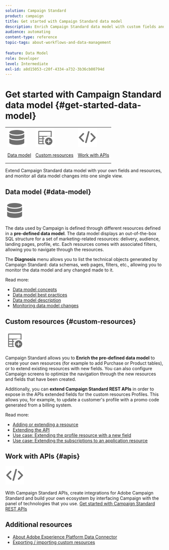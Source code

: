 ```yaml
---
solution: Campaign Standard
product: campaign
title: Get started with Campaign Standard data model
description: Enrich Campaign Standard data model with custom fields and resources, and extend REST APIs to expose extended fields.
audience: automating
content-type: reference
topic-tags: about-workflows-and-data-management

feature: Data Model
role: Developer
level: Intermediate
exl-id: a8d15053-c20f-4334-a732-3b36cb00794d
---
```

# Get started with Campaign Standard data model {#get-started-data-model}

<table>
<tr>
<td><img src="assets/do-not-localize/icon_datamodel.svg" width="60px"><p><a href="#data-model">Data model</a></p></td>
<td><img src="assets/do-not-localize/icon_custom.svg" width="60px"><p><a href="#custom-resources">Custom resources</a></p></td><td><img src="assets/do-not-localize/icon_api.svg" width="60px"><p><a href="#custom-resources">Work with APIs</a></p></td></tr>
</table>

Extend Campaign Standard data model with your own fields and resources, and monitor all data model changes into one single view.

## Data model {#data-model}

<img src="assets/do-not-localize/icon_datamodel.svg" width="60px">

The data used by Campaign is defined through different resources defined in a **pre-defined data model**. The data model displays an out-of-the-box SQL structure for a set of marketing-related resources: delivery, audience, landing pages, profile, etc. Each resources comes with associated filters, allowing you to navigate through the resources.

The **Diagnosis** menu allows you to list the technical objects generated by Campaign Standard: data schemas, web pages, filters, etc., allowing you to monitor the data model and any changed made to it.

Read more:

* [Data model concepts](../../developing/using/data-model-concepts.md)
* [Data model best practices](../../developing/using/data-model-best-practices.md)
* [Data model description](../../developing/using/datamodel-introduction.md)
* [Monitoring data model changes](../../developing/using/monitoring-data-model-changes.md)

## Custom resources {#custom-resources}

<img src="assets/do-not-localize/icon_custom.svg" width="60px">

Campaign Standard allows you to **Enrich the pre-defined data model** to create your own resources (for example to add Purchase or Product tables), or to extend existing resources with new fields. You can also configure Campaign screens to optimize the navigation through the new resources and fields that have been created.

Additionally, you can **extend Campaign Standard REST APIs** in order to expose in the APIs extended fields for the custom resources Profiles. This allows you, for example, to update a customer's profile with a promo code generated from a billing system.

Read more:

* [Adding or extending a resource](../../developing/using/key-steps-to-add-a-resource.md)
* [Extending the API](../../developing/using/about-extending-the-api.md)
* [Use case: Extending the profile resource with a new field](../../developing/using/extending-the-profile-resource-with-a-new-field.md)
* [Use case: Extending the subscriptions to an application resource](../../developing/using/extending-the-subscriptions-to-an-application-resource.md)

## Work with APIs {#apis}

<img src="assets/do-not-localize/icon_api.svg" width="60px">

With Campaign Standard APIs, create integrations for Adobe Campaign Standard and build your own ecosystem by interfacing Campaign with the panel of technologies that you use. [Get started with Campaign Standard REST APIs](../../api/using/get-started-apis.md)

## Additional resources

* [About Adobe Experience Platform Data Connector](../../integrating/using/aep-about-data-connector.md)
* [Exporting / importing custom resources](https://helpx.adobe.com/campaign/kb/acs-get-started-with-cusres.html)
